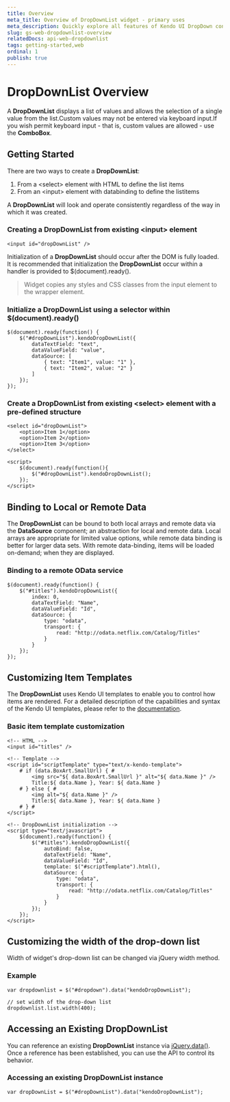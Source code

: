 ```yaml
---
title: Overview
meta_title: Overview of DropDownList widget - primary uses
meta_description: Quickly explore all features of Kendo UI DropDown control and how to use them.
slug: gs-web-dropdownlist-overview
relatedDocs: api-web-dropdownlist
tags: getting-started,web
ordinal: 1
publish: true
---
```


# DropDownList Overview

A **DropDownList** displays a list of values and allows the selection of a single value from the
list.Custom values may not be entered via keyboard input.If you wish permit keyboard input - that is, custom
values are allowed - use the **ComboBox**.


## Getting Started

There are two ways to create a **DropDownList**:

1.  From a &lt;select&gt; element with HTML to define the list items
2.  From an &lt;input&gt; element with databinding to define the listitems



A **DropDownList** will look and operate consistently regardless of the way in which it was
created.

### Creating a DropDownList from existing &lt;input&gt; element

    <input id="dropDownList" />

Initialization of a **DropDownList** should occur after the DOM is fully loaded. It is recommended
that initialization the **DropDownList** occur within a handler is provided to
$(document).ready().

> Widget copies any styles and CSS classes from the input element to the wrapper element.

### Initialize a DropDownList using a selector within $(document).ready()

    $(document).ready(function() {
        $("#dropDownList").kendoDropDownList({
            dataTextField: "text",
            dataValueField: "value",
            dataSource: [
                { text: "Item1", value: "1" },
                { text: "Item2", value: "2" }
            ]
        });
    });

### Create a DropDownList from existing &lt;select&gt; element with a pre-defined structure

    <select id="dropDownList">
        <option>Item 1</option>
        <option>Item 2</option>
        <option>Item 3</option>
    </select>

    <script>
        $(document).ready(function(){
            $("#dropDownList").kendoDropDownList();
        });
    </script>

## Binding to Local or Remote Data


The **DropDownList** can be bound to both local arrays and remote data via the
**DataSource** component; an abstraction for local and
remote data. Local arrays are appropriate for limited value options, while remote data binding is better for
larger data sets. With remote data-binding, items will be loaded on-demand; when they are displayed.

### Binding to a remote OData service

    $(document).ready(function() {
        $("#titles").kendoDropDownList({
            index: 0,
            dataTextField: "Name",
            dataValueField: "Id",
            dataSource: {
                type: "odata",
                transport: {
                    read: "http://odata.netflix.com/Catalog/Titles"
                }
            }
        });
    });



## Customizing Item Templates


The **DropDownList** uses Kendo UI templates to enable you to control how items are rendered. For
a detailed description of the capabilities and syntax of the Kendo UI templates, please refer to the
[documentation](http://www.kendoui.com/documentation/framework/templates/overview.aspx "Kendo UI Template").

### Basic item template customization

    <!-- HTML -->
    <input id="titles" />

    <!-- Template -->
    <script id="scriptTemplate" type="text/x-kendo-template">
        # if (data.BoxArt.SmallUrl) { #
            <img src="${ data.BoxArt.SmallUrl }" alt="${ data.Name }" />
            Title:${ data.Name }, Year: ${ data.Name }
        # } else { #
            <img alt="${ data.Name }" />
            Title:${ data.Name }, Year: ${ data.Name }
        # } #
    </script>

    <!-- DropDownList initialization -->
    <script type="text/javascript">
        $(document).ready(function() {
            $("#titles").kendoDropDownList({
                autoBind: false,
                dataTextField: "Name",
                dataValueField: "Id",
                template: $("#scriptTemplate").html(),
                dataSource: {
                    type: "odata",
                    transport: {
                        read: "http://odata.netflix.com/Catalog/Titles"
                    }
                }
            });
        });
    </script>

## Customizing the width of the drop-down list


Width of widget's drop-down list can be changed via jQuery width method.

### Example

    var dropdownlist = $("#dropdown").data("kendoDropDownList");

    // set width of the drop-down list
    dropdownlist.list.width(400);

## Accessing an Existing DropDownList


You can reference an existing **DropDownList** instance via
[jQuery.data()](http://api.jquery.com/jQuery.data/). Once a reference has been established, you can
use the API to control its behavior.

### Accessing an existing DropDownList instance

    var dropDownList = $("#dropDownList").data("kendoDropDownList");
 
